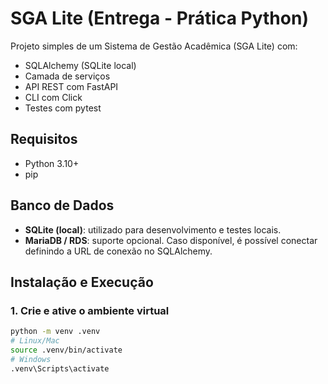 # SGA Lite (Entrega - Prática Python)

Projeto simples de um Sistema de Gestão Acadêmica (SGA Lite) com:
- SQLAlchemy (SQLite local)
- Camada de serviços
- API REST com FastAPI
- CLI com Click
- Testes com pytest

## Requisitos
- Python 3.10+
- pip

## Banco de Dados
- **SQLite (local)**: utilizado para desenvolvimento e testes locais.
- **MariaDB / RDS**: suporte opcional. Caso disponível, é possível conectar definindo a URL de conexão no SQLAlchemy.

## Instalação e Execução

### 1. Crie e ative o ambiente virtual
```bash
python -m venv .venv
# Linux/Mac
source .venv/bin/activate
# Windows
.venv\Scripts\activate
